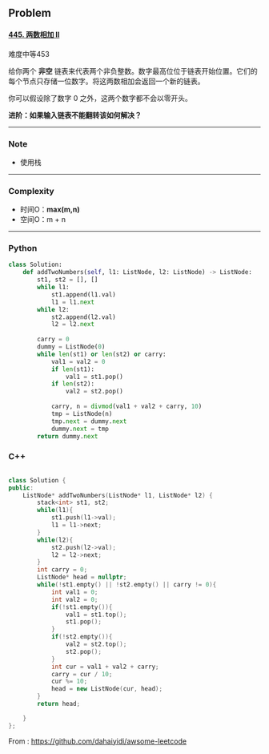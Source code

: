 ## Problem

#### [445. 两数相加 II](https://leetcode-cn.com/problems/add-two-numbers-ii/)

难度中等453

给你两个 **非空** 链表来代表两个非负整数。数字最高位位于链表开始位置。它们的每个节点只存储一位数字。将这两数相加会返回一个新的链表。

你可以假设除了数字 0 之外，这两个数字都不会以零开头。

**进阶：如果输入链表不能翻转该如何解决？**

------

### Note

- 使用栈

------

### Complexity

- 时间O：**max(m,n)**
- 空间O：m + n

------

### Python

```python
class Solution:
    def addTwoNumbers(self, l1: ListNode, l2: ListNode) -> ListNode:
        st1, st2 = [], []
        while l1:
            st1.append(l1.val)
            l1 = l1.next
        while l2:
            st2.append(l2.val)
            l2 = l2.next
        
        carry = 0
        dummy = ListNode(0)
        while len(st1) or len(st2) or carry:
            val1 = val2 = 0
            if len(st1):
                val1 = st1.pop()
            if len(st2):
                val2 = st2.pop()
            
            carry, n = divmod(val1 + val2 + carry, 10)
            tmp = ListNode(n)
            tmp.next = dummy.next
            dummy.next = tmp
        return dummy.next

```

### C++

```C++

class Solution {
public:
    ListNode* addTwoNumbers(ListNode* l1, ListNode* l2) {
        stack<int> st1, st2;
        while(l1){
            st1.push(l1->val);
            l1 = l1->next;
        }
        while(l2){
            st2.push(l2->val);
            l2 = l2->next;
        }
        int carry = 0;
        ListNode* head = nullptr;
        while(!st1.empty() || !st2.empty() || carry != 0){
            int val1 = 0;
            int val2 = 0;
            if(!st1.empty()){
                val1 = st1.top();
                st1.pop();
            }
            if(!st2.empty()){
                val2 = st2.top();
                st2.pop();
            }
            int cur = val1 + val2 + carry;
            carry = cur / 10;
            cur %= 10;
            head = new ListNode(cur, head);
        }
        return head;

    }
};
```

From : https://github.com/dahaiyidi/awsome-leetcode
